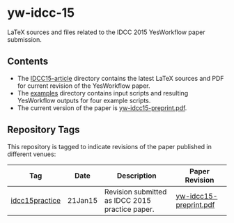 # yw-idcc-15
LaTeX sources and files related to the IDCC 2015 YesWorkflow paper submission.  

## Contents
* The [IDCC15-article](https://github.com/yesworkflow-org/yw-idcc-15/tree/master/IDCC15-article) directory contains the latest LaTeX sources and PDF for current revision of the YesWorkflow paper.  
* The [examples](https://github.com/yesworkflow-org/yw-idcc-15/tree/master/examples) directory contains input scripts and resulting YesWorkflow outputs for four example scripts.
* The current version of the paper is [yw-idcc15-preprint.pdf](https://github.com/yesworkflow-org/yw-idcc-15/blob/master/IDCC15-article/yw-idcc15-preprint.pdf?raw=true).

## Repository Tags
This repository is tagged to indicate revisions of the paper published in different venues:

Tag            | Date    | Description | Paper Revision
---------------|---------|----------|--------------------------------------
[idcc15practice](https://github.com/yesworkflow-org/yw-idcc-15/tree/idcc15practice "idcc15practice") | 21Jan15 | Revision submitted as IDCC 2015 practice paper. | [yw-idcc15-preprint.pdf](https://github.com/yesworkflow-org/yw-idcc-15/blob/idcc15practice/IDCC15-article/yw-idcc15-preprint.pdf?raw=true)

 
